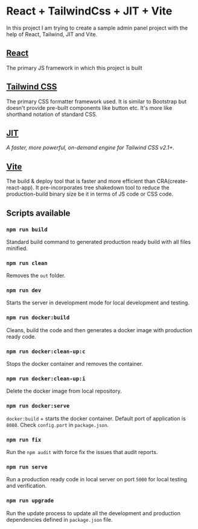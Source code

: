 # React + TailwindCss + JIT + Vite

In this project I am trying to create a sample admin panel project with the help of React, Tailwind, JIT and Vite.

## [React](https://reactjs.org/)

The primary JS framework in which this project is built

## [Tailwind CSS](https://tailwindcss.com/)

The primary CSS formatter framework used. It is similar to Bootstrap but doesn't provide pre-built components like
button etc. It's more like shorthand notation of standard CSS.

## [JIT](https://tailwindcss.com/docs/just-in-time-mode)

_A faster, more powerful, on-demand engine for Tailwind CSS v2.1+._

## [Vite](https://vitejs.dev/)

The build & deploy tool that is faster and more efficient than CRA(create-react-app). It pre-incorporates tree shakedown
tool to reduce the production-build binary size be it in terms of JS code or CSS code.

## Scripts available

### `npm run build`

Standard build command to generated production ready build with all files minified.

### `npm run clean`

Removes the `out` folder.

### `npm run dev`

Starts the server in development mode for local development and testing.

### `npm run docker:build`

Cleans, build the code and then generates a docker image with production ready code.

### `npm run docker:clean-up:c`

Stops the docker container and removes the container.

### `npm run docker:clean-up:i`

Delete the docker image from local repository.

### `npm run docker:serve`

`docker:build` + starts the docker container. Default port of application is `8080`. Check `config.port`
in `package.json`.

### `npm run fix`

Run the `npm audit` with force fix the issues that audit reports.

### `npm run serve`

Run a production ready code in local server on port `5000` for local testing and verification.

### `npm run upgrade`

Run the update process to update all the development and production dependencies defined in `package.json` file.
